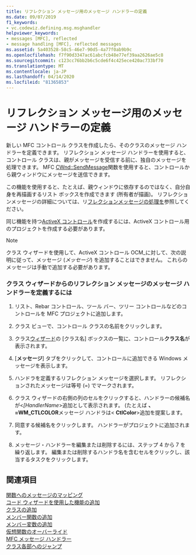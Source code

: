```yaml
---
title: リフレクション メッセージ用のメッセージ ハンドラーの定義
ms.date: 09/07/2019
f1_keywords:
- vc.codewiz.defining.msg.msghandler
helpviewer_keywords:
- messages [MFC], reflected
- message handling [MFC], reflected messages
ms.assetid: 5a403528-58c5-46e7-90d5-4a77f0ab9b9c
ms.openlocfilehash: f7f90d3347ac61abcfcb48e77ef39aa2626ae5c8
ms.sourcegitcommit: c123cc76bb2b6c5cde6f4c425ece420ac733bf70
ms.translationtype: MT
ms.contentlocale: ja-JP
ms.lasthandoff: 04/14/2020
ms.locfileid: "81365853"
---
```

# <a name="defining-a-message-handler-for-a-reflected-message"></a>リフレクション メッセージ用のメッセージ ハンドラーの定義

新しい MFC コントロール クラスを作成したら、そのクラスのメッセージ ハンドラーを定義できます。 リフレクション メッセージ ハンドラーを使用すると、コントロール クラスは、親がメッセージを受信する前に、独自のメッセージを処理できます。 MFC [CWnd::SendMessage](../../mfc/reference/cwnd-class.md#sendmessage)関数を使用すると、コントロールから親ウィンドウにメッセージを送信できます。

この機能を使用すると、たとえば、親ウィンドウに依存するのではなく、自分自身を再描画するリスト ボックスを作成できます (所有者が描画)。 リフレクションメッセージの詳細については、リ[フレクションメッセージの処理を](../../mfc/handling-reflected-messages.md)参照してください。

同じ機能を持つ[ActiveX コントロール](../../mfc/activex-controls-on-the-internet.md)を作成するには、ActiveX コントロール用のプロジェクトを作成する必要があります。

> [!NOTE]
> クラス ウィザードを使用して、ActiveX コントロール OCM_に対して、次の説明に従って、メッセージ (*メッセージ*) を追加することはできません。 これらのメッセージは手動で追加する必要があります。

### <a name="to-define-a-message-handler-for-a-reflected-message-from-the-class-wizard"></a>クラス ウィザードからのリフレクション メッセージのメッセージ ハンドラーを定義するには

1. リスト、Rebar コントロール、ツール バー、ツリー コントロールなどのコントロールを MFC プロジェクトに追加します。

1. クラス ビューで、コントロール クラスの名前をクリックします。

1. クラス[ウィザード](mfc-class-wizard.md)の [クラス名] ボックスの一覧に、コントロール**クラス名**が表示されます。

1. [**メッセージ**] タブをクリックして、コントロールに追加できる Windows メッセージを表示します。

1. ハンドラを定義するリフレクション メッセージを選択します。 リフレクションされたメッセージは等号 (=) でマークされます。

1. クラス ウィザードの右側の列のセルをクリックすると、ハンドラーの候補名が\<*[HandlerName*>追加として表示されます。 (たとえば **、=WM_CTLCOLOR**メッセージ ハンドラは\< **CtlColor**>追加を提案します。

1. 同意する候補名をクリックします。 ハンドラーがプロジェクトに追加されます。

1. メッセージ・ハンドラーを編集または削除するには、ステップ 4 から 7 を繰り返します。 編集または削除するハンドラ名を含むセルをクリックし、該当するタスクをクリックします。

## <a name="see-also"></a>関連項目

[関数へのメッセージのマッピング](../../mfc/reference/mapping-messages-to-functions.md)<br/>
[コード ウィザードを使用した機能の追加](../../ide/adding-functionality-with-code-wizards-cpp.md)<br/>
[クラスの追加](../../ide/adding-a-class-visual-cpp.md)<br/>
[メンバー関数の追加](../../ide/adding-a-member-function-visual-cpp.md)<br/>
[メンバー変数の追加](../../ide/adding-a-member-variable-visual-cpp.md)<br/>
[仮想関数のオーバーライド](../../ide/overriding-a-virtual-function-visual-cpp.md)<br/>
[MFC メッセージ ハンドラー](../../mfc/reference/adding-an-mfc-message-handler.md)<br/>
[クラス各部へのジャンプ](../../ide/navigate-code-cpp.md)
